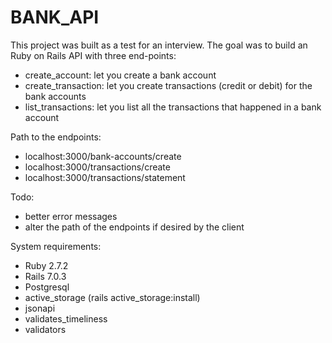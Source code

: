 # BANK_API

This project was built as a test for an interview. The goal was to build an Ruby on Rails API with three end-points:

- create_account: let you create a bank account
- create_transaction: let you create transactions (credit or debit) for the bank accounts
- list_transactions: let you list all the transactions that happened in a bank account

Path to the endpoints:

- localhost:3000/bank-accounts/create
- localhost:3000/transactions/create
- localhost:3000/transactions/statement

Todo:

- better error messages
- alter the path of the endpoints if desired by the client


System requirements:

- Ruby 2.7.2
- Rails 7.0.3
- Postgresql
- active_storage (rails active_storage:install)
- jsonapi
- validates_timeliness
- validators
